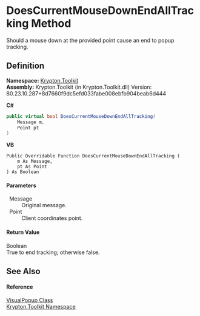 # DoesCurrentMouseDownEndAllTracking Method


Should a mouse down at the provided point cause an end to popup tracking.



## Definition
**Namespace:** <a href="79d2eac2-21f4-54ff-7552-b20c33c30600.md">Krypton.Toolkit</a>  
**Assembly:** Krypton.Toolkit (in Krypton.Toolkit.dll) Version: 80.23.10.287+8d7660f9dc5efd033fabe008ebfb904beab6d444

**C#**
``` C#
public virtual bool DoesCurrentMouseDownEndAllTracking(
	Message m,
	Point pt
)
```
**VB**
``` VB
Public Overridable Function DoesCurrentMouseDownEndAllTracking ( 
	m As Message,
	pt As Point
) As Boolean
```



#### Parameters
<dl><dt>  Message</dt><dd>Original message.</dd><dt>  Point</dt><dd>Client coordinates point.</dd></dl>

#### Return Value
Boolean  
True to end tracking; otherwise false.

## See Also


#### Reference
<a href="65480817-09a3-f777-b651-c6e7d4b29f93.md">VisualPopup Class</a>  
<a href="79d2eac2-21f4-54ff-7552-b20c33c30600.md">Krypton.Toolkit Namespace</a>  
